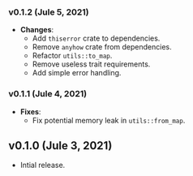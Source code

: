 ### v0.1.2 (Jule 5, 2021)

- **Changes**:
  - Add `thiserror` crate to dependencies.
  - Remove `anyhow` crate from dependencies.
  - Refactor `utils::to_map`.
  - Remove useless trait requirements.
  - Add simple error handling.

### v0.1.1 (Jule 4, 2021)

- **Fixes**:
  - Fix potential memory leak in `utils::from_map`.

## v0.1.0 (Jule 3, 2021)

- Intial release.
